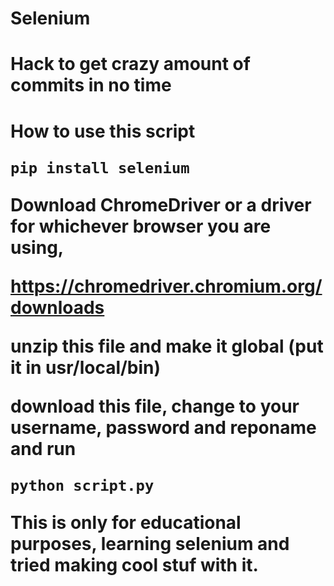 # Selenium

<h1>Hack to get crazy amount of commits in no time<h1>

How to use this script

```
pip install selenium
```

Download ChromeDriver or a driver for whichever browser you are using,

https://chromedriver.chromium.org/downloads

unzip this file and make it global (put it in usr/local/bin)

download this file, change to your username, password and reponame and run

```
python script.py
```

This is only for educational purposes, learning selenium and tried making cool stuf with it.
